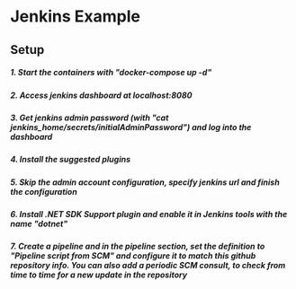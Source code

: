 # Jenkins Example

## Setup

##### 1. Start the containers with "docker-compose up -d"
##### 2. Access jenkins dashboard at localhost:8080
##### 3. Get jenkins admin password (with "cat jenkins_home/secrets/initialAdminPassword") and log into the dashboard
##### 4. Install the suggested plugins
##### 5. Skip the admin account configuration, specify jenkins url and finish the configuration
##### 6. Install .NET SDK Support plugin and enable it in Jenkins tools with the name "dotnet"
##### 7. Create a pipeline and in the pipeline section, set the definition to "Pipeline script from SCM" and configure it to match this github repository info. You can also add a periodic SCM consult, to check from time to time for a new update in the repository
